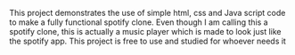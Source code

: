 This project demonstrates the use of simple html, css and Java script code to make a fully functional spotify clone.
Even though I am calling this a spotify clone, this is actually a music player which is made to look just like the spotify app.
This project is free to use and studied for whoever needs it
